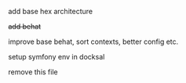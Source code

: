 add base hex architecture

~~add behat~~

improve base behat, sort contexts, better config etc.

setup symfony env in docksal

remove this file

